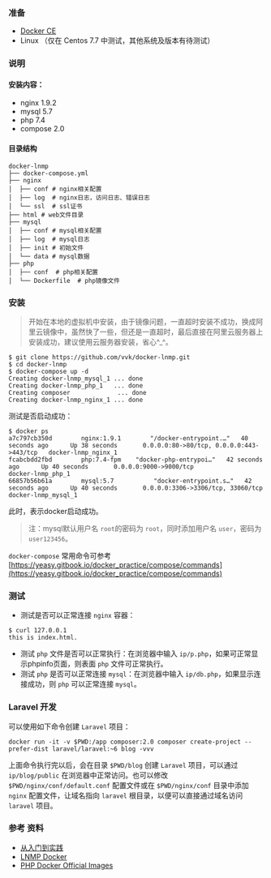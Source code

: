 ### 准备 

* [Docker CE](https://github.com/yeasy/docker_practice/tree/master/install)
* Linux （仅在 Centos 7.7 中测试，其他系统及版本有待测试）

### 说明

#### 安装内容：

* nginx 1.9.2
* mysql 5.7
* php 7.4
* compose 2.0

#### 目录结构
```
docker-lnmp
├── docker-compose.yml 
├── nginx
│  ├── conf # nginx相关配置
│  ├── log  # nginx日志，访问日志、错误日志
│  └── ssl  # ssl证书
├── html # web文件目录
├── mysql
│  ├── conf # mysql相关配置
│  ├── log  # mysql日志
│  ├── init # 初始文件
│  └── data # mysql数据
├── php
│  ├── conf  # php相关配置
│  └── Dockerfile  # php镜像文件
```

### 安装

> 开始在本地的虚拟机中安装，由于镜像问题，一直超时安装不成功，换成阿里云镜像中，虽然快了一些，但还是一直超时，最后直接在阿里云服务器上安装成功，建议使用云服务器安装，省心^_^。

```shell
$ git clone https://github.com/vvk/docker-lnmp.git
$ cd docker-lnmp
$ docker-compose up -d
Creating docker-lnmp_mysql_1 ... done
Creating docker-lnmp_php_1   ... done
Creating composer             ... done
Creating docker-lnmp_nginx_1 ... done
```

测试是否启动成功：

```shell
$ docker ps
a7c797cb350d        nginx:1.9.1        "/docker-entrypoint.…"   40 seconds ago      Up 38 seconds       0.0.0.0:80->80/tcp, 0.0.0.0:443->443/tcp   docker-lnmp_nginx_1
fcabcbdd2fbd        php:7.4-fpm    "docker-php-entrypoi…"   42 seconds ago      Up 40 seconds       0.0.0.0:9000->9000/tcp                     docker-lnmp_php_1
66857b56b61a        mysql:5.7           "docker-entrypoint.s…"   42 seconds ago      Up 40 seconds       0.0.0.0:3306->3306/tcp, 33060/tcp          docker-lnmp_mysql_1
```

此时，表示docker启动成功。

> 注：mysql默认用户名 `root`的密码为 `root`，同时添加用户名 `user`，密码为 `user123456`。

`docker-compose` 常用命令可参考 [https://yeasy.gitbook.io/docker_practice/compose/commands](https://yeasy.gitbook.io/docker_practice/compose/commands)

### 测试

* 测试是否可以正常连接 `nginx` 容器：

```shell
$ curl 127.0.0.1
this is index.html.
```

* 测试 `php` 文件是否可以正常执行：在浏览器中输入 `ip/p.php`，如果可正常显示phpinfo页面，则表面 `php` 文件可正常执行。
* 测试 `php` 是否可以正常连接 `mysql`：在浏览器中输入 `ip/db.php`，如果显示连接成功，则 `php` 可以正常连接 `mysql`。

### Laravel 开发

可以使用如下命令创建 `Laravel` 项目：

```shell
docker run -it -v $PWD:/app composer:2.0 composer create-project --prefer-dist laravel/laravel:~6 blog -vvv
```

上面命令执行完以后，会在目录 `$PWD/blog` 创建 `Laravel` 项目，可以通过 `ip/blog/public` 在浏览器中正常访问。也可以修改 `$PWD/nginx/conf/default.conf` 配置文件或在 `$PWD/nginx/conf` 目录中添加 `nginx` 配置文件，让域名指向 `laravel` 根目录，以便可以直接通过域名访问 `laravel` 项目。

### 参考 资料

* [从入门到实践](https://yeasy.gitbook.io/docker_practice/)
* [LNMP Docker](https://github.com/khs1994-docker/lnmp/blob/master/README.cn.md)
* [PHP Docker Official Images](https://hub.docker.com/_/php?tab=description)
